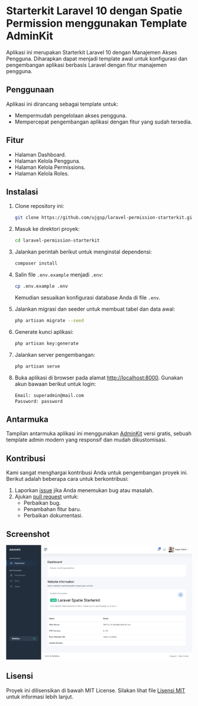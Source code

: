 # Starterkit Laravel 10 dengan Spatie Permission menggunakan Template AdminKit

Aplikasi ini merupakan Starterkit Laravel 10 dengan Manajemen Akses Pengguna. 
Diharapkan dapat menjadi template awal untuk konfigurasi dan pengembangan aplikasi berbasis Laravel dengan fitur manajemen pengguna.

## Penggunaan
Aplikasi ini dirancang sebagai template untuk:
- Mempermudah pengelolaan akses pengguna.
- Mempercepat pengembangan aplikasi dengan fitur yang sudah tersedia.

## Fitur
- Halaman Dashboard.
- Halaman Kelola Pengguna.
- Halaman Kelola Permissions.
- Halaman Kelola Roles.

## Instalasi
1. Clone repository ini:
   ```bash
   git clone https://github.com/ujgsp/laravel-permission-starterkit.git
   ```
2. Masuk ke direktori proyek:
   ```bash
   cd laravel-permission-starterkit
   ```
3. Jalankan perintah berikut untuk menginstal dependensi:
   ```bash
   composer install
   ```
4. Salin file `.env.example` menjadi `.env`:
   ```bash
   cp .env.example .env
   ```
   Kemudian sesuaikan konfigurasi database Anda di file `.env`.

5. Jalankan migrasi dan seeder untuk membuat tabel dan data awal:
   ```bash
   php artisan migrate --seed
   ```
6. Generate kunci aplikasi:
   ```bash
   php artisan key:generate
   ```
7. Jalankan server pengembangan:
   ```bash
   php artisan serve
   ```
8. Buka aplikasi di browser pada alamat [http://localhost:8000](http://localhost:8000). Gunakan akun bawaan berikut untuk login:
   ```
   Email: superadmin@mail.com
   Password: password
   ```
## Antarmuka
Tampilan antarmuka aplikasi ini menggunakan [AdminKit](https://github.com/adminkit/adminkit) versi gratis, 
sebuah template admin modern yang responsif dan mudah dikustomisasi.

## Kontribusi
Kami sangat menghargai kontribusi Anda untuk pengembangan proyek ini. Berikut adalah beberapa cara untuk berkontribusi:

1. Laporkan [issue](https://github.com/ujgsp/laravel-permission-starterkit/issues) jika Anda menemukan bug atau masalah.
2. Ajukan [pull request](https://github.com/ujgsp/laravel-permission-starterkit/pulls) untuk:
   - Perbaikan bug.
   - Penambahan fitur baru.
   - Perbaikan dokumentasi.

## Screenshot
![Halaman Dashboard](public/screenshot/Screenshot.png)


## Lisensi
Proyek ini dilisensikan di bawah MIT License. 
Silakan lihat file [Lisensi MIT](LICENSE) untuk informasi lebih lanjut.